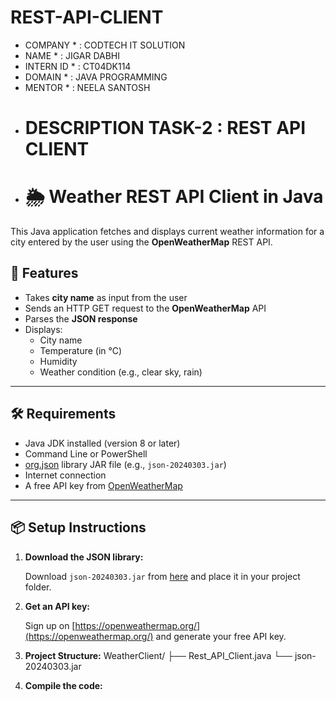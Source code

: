 # REST-API-CLIENT
* COMPANY * : CODTECH IT SOLUTION
* NAME * : JIGAR DABHI
* INTERN ID * : CT04DK114
* DOMAIN * : JAVA PROGRAMMING
* MENTOR * : NEELA SANTOSH
* # DESCRIPTION TASK-2 : REST API CLIENT
* # 🌦️ Weather REST API Client in Java

This Java application fetches and displays current weather information for a city entered by the user using the **OpenWeatherMap** REST API.

## 🚀 Features

- Takes **city name** as input from the user
- Sends an HTTP GET request to the **OpenWeatherMap** API
- Parses the **JSON response**
- Displays:
  - City name
  - Temperature (in °C)
  - Humidity
  - Weather condition (e.g., clear sky, rain)

---

## 🛠 Requirements

- Java JDK installed (version 8 or later)
- Command Line or PowerShell
- [org.json](https://mvnrepository.com/artifact/org.json/json) library JAR file (e.g., `json-20240303.jar`)
- Internet connection
- A free API key from [OpenWeatherMap](https://openweathermap.org/api)

---

## 📦 Setup Instructions

1. **Download the JSON library:**

   Download `json-20240303.jar` from [here](https://mvnrepository.com/artifact/org.json/json) and place it in your project folder.

2. **Get an API key:**

   Sign up on [https://openweathermap.org/](https://openweathermap.org/) and generate your free API key.

3. **Project Structure:**
       WeatherClient/
       ├── Rest_API_Client.java
       └── json-20240303.jar
   
4. **Compile the code:**



